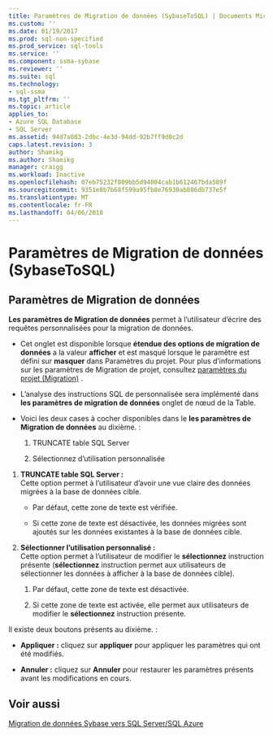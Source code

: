 ```yaml
---
title: Paramètres de Migration de données (SybaseToSQL) | Documents Microsoft
ms.custom: ''
ms.date: 01/19/2017
ms.prod: sql-non-specified
ms.prod_service: sql-tools
ms.service: ''
ms.component: ssma-sybase
ms.reviewer: ''
ms.suite: sql
ms.technology:
- sql-ssma
ms.tgt_pltfrm: ''
ms.topic: article
applies_to:
- Azure SQL Database
- SQL Server
ms.assetid: 94d7a083-2dbc-4e3d-94dd-92b7ff9d0c2d
caps.latest.revision: 3
author: Shamikg
ms.author: Shamikg
manager: craigg
ms.workload: Inactive
ms.openlocfilehash: 07eb75232f809bb5d94004cab1b612467bda589f
ms.sourcegitcommit: 9351e8b7b68f599a95fb8e76930ab886db737e5f
ms.translationtype: MT
ms.contentlocale: fr-FR
ms.lasthandoff: 04/06/2018
---
```

# <a name="data-migration-settings-sybasetosql"></a>Paramètres de Migration de données (SybaseToSQL)
  
## <a name="data-migration-settings"></a>Paramètres de Migration de données  
**Les paramètres de Migration de données** permet à l’utilisateur d’écrire des requêtes personnalisées pour la migration de données.  
  
-   Cet onglet est disponible lorsque **étendue des options de migration de données** a la valeur **afficher** et est masqué lorsque le paramètre est défini sur **masquer** dans Paramètres du projet. Pour plus d’informations sur les paramètres de Migration de projet, consultez [paramètres du projet (Migration)](http://msdn.microsoft.com/en-us/82f8857f-7ab1-4738-ab6e-b1e95ea94924) .  
  
-   L’analyse des instructions SQL de personnalisée sera implémenté dans **les paramètres de migration de données** onglet de nœud de la Table.  
  
-   Voici les deux cases à cocher disponibles dans le **les paramètres de Migration de données** au dixième. :  
  
    1.  TRUNCATE table SQL Server  
  
    2.  Sélectionnez d’utilisation personnalisée  
  
1.  **TRUNCATE table SQL Server :**  
     Cette option permet à l’utilisateur d’avoir une vue claire des données migrées à la base de données cible.  
  
    -   Par défaut, cette zone de texte est vérifiée.  
  
    -   Si cette zone de texte est désactivée, les données migrées sont ajoutés sur les données existantes à la base de données cible.  
  
2.  **Sélectionner l’utilisation personnalisé :**  
     Cette option permet à l’utilisateur de modifier le **sélectionnez** instruction présente (**sélectionnez** instruction permet aux utilisateurs de sélectionner les données à afficher à la base de données cible).  
  
    1.  Par défaut, cette zone de texte est désactivée.  
  
    2.  Si cette zone de texte est activée, elle permet aux utilisateurs de modifier le **sélectionnez** instruction présente.  
  
Il existe deux boutons présents au dixième. :  
  
-   **Appliquer :** cliquez sur **appliquer** pour appliquer les paramètres qui ont été modifiés.  
  
-   **Annuler :** cliquez sur **Annuler** pour restaurer les paramètres présents avant les modifications en cours.  
  
## <a name="see-also"></a>Voir aussi  
[Migration de données Sybase vers SQL Server/SQL Azure](http://msdn.microsoft.com/en-us/54a39f5e-9250-4387-a3ae-eae47c799811)  
  
